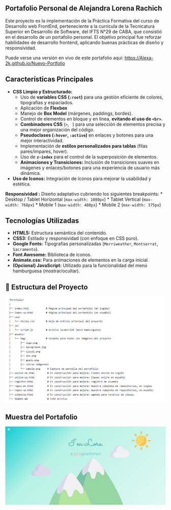 ## Portafolio Personal de Alejandra Lorena Rachich

Este proyecto es la implementación de la Práctica Formativa del curso de Desarrollo web FrontEnd, perteneciente a la currícula de la Tecnicatura Superior en Desarrollo de Software, del IFTS N°29 de CABA, que consistió en el desarrollo de un portafolio personal. El objetivo principal fue reforzar habilidades de desarrollo frontend, aplicando buenas prácticas de diseño y responsividad.

Puede verse una versión en vivo de este portafolio aquí:
 https://Alexa-2k.github.io/Nuevo-Portfolio
 
 
## Características Principales
* **CSS Limpio y Estructurado:**
    * Uso de **variables CSS (`:root`)** para una gestión eficiente de colores, tipografías y espaciados.
    * Aplicación de **Flexbox** 
    * Manejo de **Box Model** (márgenes, paddings, bordes).
    * Control de elementos en bloque y en línea, **evitando el uso de `<br>`**.
    * **Combinadores CSS** (`>`, ` `) para una selección de elementos precisa y una mejor organización del código.
    * **Pseudoclases (`:hover`, `:active`)** en enlaces y botones para una mejor interactividad.
    * Implementación de **estilos personalizados para tablas** (filas pares/impares, hover).
    * Uso de **`z-index`** para el control de la superposición de elementos.
    * **Animaciones y Transiciones:** Inclusión de transiciones suaves en imágenes y enlaces/botones para una experiencia de usuario más dinámica.
* **Uso de Iconos:** Integración de íconos para mejorar la usabilidad y estética.

**Responsividad :** Diseño adaptativo cubriendo los siguientes breakpoints:
    * Desktop / Tablet Horizontal (`max-width: 1080px`)
    * Tablet Vertical (`max-width: 768px`)
    * Mobile 1 (`max-width: 480px`)
    * Mobile 2 (`max-width: 375px`)
    
## Tecnologías Utilizadas

* **HTML5:** Estructura semántica del contenido.
* **CSS3:** Estilado y responsividad (con enfoque en CSS puro).
* **Google Fonts:** Tipografías personalizadas (`Merriweather`, `Montserrat`, `Sacramento`).
* **Font Awesome:** Biblioteca de íconos.
* **Animate.css:** Para animaciones de elementos en la carga inicial.
* **(Opcional) JavaScript:** Utilizado para la funcionalidad del menú hamburguesa (mostrar/ocultar).

## 📂 Estructura del Proyecto
![Estructura](assets/images/Estructura.png)


## Muestra del Portafolio

![Muestra del Portafolio](assets/images/sample.png)
